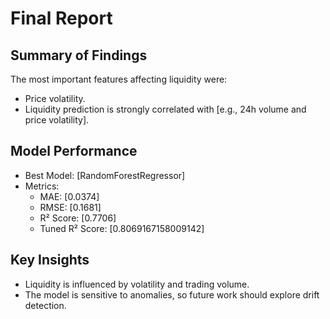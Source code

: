 # Final Report

## Summary of Findings
The most important features affecting liquidity were:
- Price volatility.
- Liquidity prediction is strongly correlated with [e.g., 24h volume and price volatility].

## Model Performance
- Best Model: [RandomForestRegressor]
- Metrics:
  - MAE: [0.0374]
  - RMSE: [0.1681]
  - R² Score: [0.7706]
  - Tuned R² Score: [0.8069167158009142]

## Key Insights
- Liquidity is influenced by volatility and trading volume.
- The model is sensitive to anomalies, so future work should explore drift detection.
